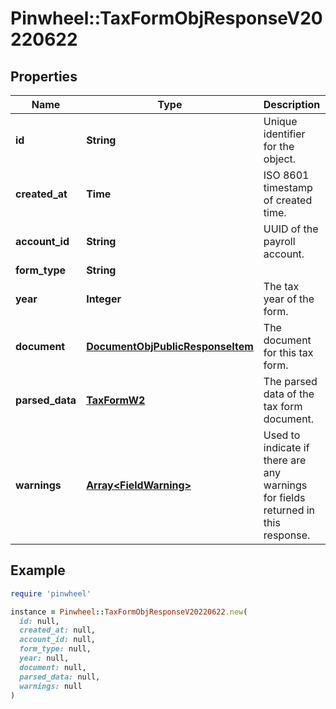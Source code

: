 # Pinwheel::TaxFormObjResponseV20220622

## Properties

| Name | Type | Description | Notes |
| ---- | ---- | ----------- | ----- |
| **id** | **String** | Unique identifier for the object. |  |
| **created_at** | **Time** | ISO 8601 timestamp of created time. |  |
| **account_id** | **String** | UUID of the payroll account. |  |
| **form_type** | **String** |  |  |
| **year** | **Integer** | The tax year of the form. |  |
| **document** | [**DocumentObjPublicResponseItem**](DocumentObjPublicResponseItem.md) | The document for this tax form. | [optional] |
| **parsed_data** | [**TaxFormW2**](TaxFormW2.md) | The parsed data of the tax form document. | [optional] |
| **warnings** | [**Array&lt;FieldWarning&gt;**](FieldWarning.md) | Used to indicate if there are any warnings for fields returned in this response. | [optional] |

## Example

```ruby
require 'pinwheel'

instance = Pinwheel::TaxFormObjResponseV20220622.new(
  id: null,
  created_at: null,
  account_id: null,
  form_type: null,
  year: null,
  document: null,
  parsed_data: null,
  warnings: null
)
```


